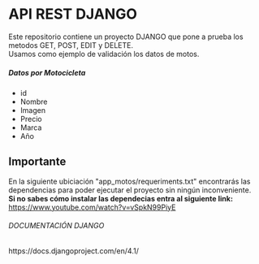 # API REST DJANGO 

Este repositorio contiene un proyecto DJANGO que pone a prueba los metodos GET, POST, EDIT y DELETE. <br />
Usamos como ejemplo de validación los datos de motos. <br />

<h5>Datos por Motocicleta</h5>

- id
- Nombre
- Imagen
- Precio
- Marca
- Año

## Importante
En la siguiente ubiciación "app_motos/requeriments.txt" encontrarás las dependencias para poder ejecutar el proyecto sin ningún inconveniente. <br />
<b>Si no sabes cómo instalar las dependecias entra al siguiente link:</b>
https://www.youtube.com/watch?v=vSpkN99PiyE

<h6>DOCUMENTACIÓN DJANGO</h6>
https://docs.djangoproject.com/en/4.1/


